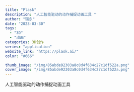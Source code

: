 ```yaml
---
title: "Plask"
description: "人工智能驱动的动作捕捉动画工具 "
author: "瑞东"
date: "2023-03-30"
tags:
  - "3D"
  - "动画"
categories: 3D创作
series: "application"
website_link: "https://plask.ai/"
color: "#666"

thumb_image: "/img/85abde92303a8c0d4f634c27c1df522a.png"
cover_image: "/img/85abde92303a8c0d4f634c27c1df522a.png"
---
```


人工智能驱动的动作捕捉动画工具 